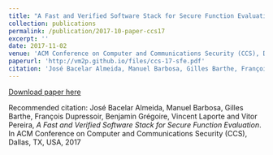 ```yaml
---
title: "A Fast and Verified Software Stack for Secure Function Evaluation"
collection: publications
permalink: /publication/2017-10-paper-ccs17
excerpt: ''
date: 2017-11-02
venue: 'ACM Conference on Computer and Communications Security (CCS), Dallas, TX, USA, 2017'
paperurl: 'http://vm2p.github.io/files/ccs-17-sfe.pdf'
citation: 'José Bacelar Almeida, Manuel Barbosa, Gilles Barthe, François Dupressoir, Benjamin Grégoire, Vincent Laporte and Vitor Pereira, *A Fast and Verified Software Stack for Secure Function Evaluation*. In ACM Conference on Computer and Communications Security (CCS), Dallas, TX, USA, 2017'
---
```

[Download paper here](http://vm2p.github.io/files/ccs-17-sfe.pdf)

Recommended citation: José Bacelar Almeida, Manuel Barbosa, Gilles Barthe, François Dupressoir, Benjamin Grégoire, Vincent Laporte and Vitor Pereira, *A Fast and Verified Software Stack for Secure Function Evaluation*. In ACM Conference on Computer and Communications Security (CCS), Dallas, TX, USA, 2017

